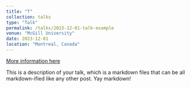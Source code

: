 ```yaml
---
title: "T"
collection: talks
type: "Talk"
permalink: /talks/2023-12-01-talk-example
venue: "McGill University"
date: 2023-12-01
location: "Montreal, Canada"
---
```


[More information here](http://example2.com)

This is a description of your talk, which is a markdown files that can be all markdown-ified like any other post. Yay markdown!
